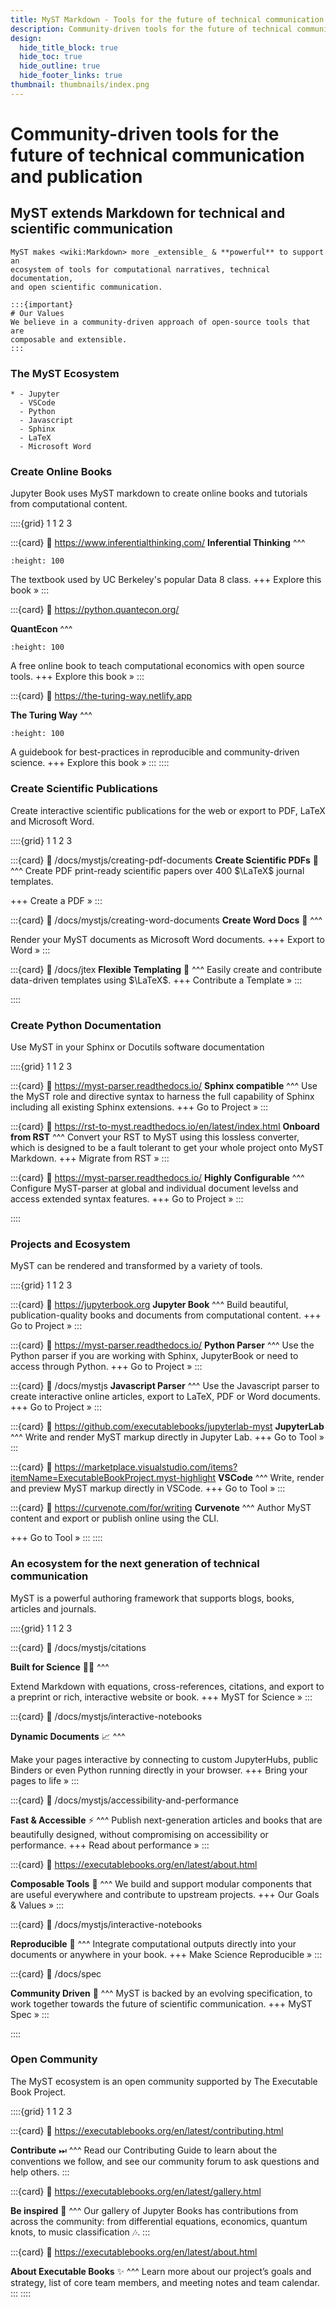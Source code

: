 ```yaml
---
title: MyST Markdown - Tools for the future of technical communication
description: Community-driven tools for the future of technical communication and publication. MyST makes markdown more extensible and powerful to support an ecosystem of tools for computational narratives, technical documentation, and open scientific communication.
design:
  hide_title_block: true
  hide_toc: true
  hide_outline: true
  hide_footer_links: true
thumbnail: thumbnails/index.png
---
```


# Community-driven tools for the future of technical communication and publication

## MyST extends Markdown for technical and scientific communication

```{myst}
MyST makes <wiki:Markdown> more _extensible_ & **powerful** to support an
ecosystem of tools for computational narratives, technical documentation,
and open scientific communication.

:::{important}
# Our Values
We believe in a community-driven approach of open-source tools that are
composable and extensible.
:::
```

### The MyST Ecosystem

```{list-table}
* - Jupyter
  - VSCode
  - Python
  - Javascript
  - Sphinx
  - LaTeX
  - Microsoft Word
```

### Create Online Books

Jupyter Book uses MyST markdown to create online books and tutorials from computational content.

::::{grid} 1 1 2 3

:::{card}
:link: https://www.inferentialthinking.com/
**Inferential Thinking**
^^^

```{image} https://inferentialthinking.com/_static/favicon.png
:height: 100
```

The textbook used by UC Berkeley's popular Data 8 class.
+++
Explore this book »
:::

:::{card}
:link: https://python.quantecon.org/

**QuantEcon**
^^^

```{image} https://python.quantecon.org/_static/qe-logo-large.png
:height: 100
```

A free online book to teach computational economics with open source tools.
+++
Explore this book »
:::

:::{card}
:link: https://the-turing-way.netlify.app

**The Turing Way**
^^^

```{image} https://the-turing-way.netlify.app/_static/logo.jpg
:height: 100
```

A guidebook for best-practices in reproducible and community-driven science.
+++
Explore this book »
:::
::::

### Create Scientific Publications

Create interactive scientific publications for the web or export to PDF, LaTeX and Microsoft Word.

::::{grid} 1 1 2 3

:::{card}
:link: /docs/mystjs/creating-pdf-documents
**Create Scientific PDFs** 📄
^^^
Create PDF print-ready scientific papers over 400 $\LaTeX$ journal templates.

+++
Create a PDF »
:::

:::{card}
:link: /docs/mystjs/creating-word-documents
**Create Word Docs** 📃
^^^

Render your MyST documents as Microsoft Word documents.
+++
Export to Word »
:::

:::{card}
:link: /docs/jtex
**Flexible Templating** 🧱
^^^
Easily create and contribute data-driven templates using $\LaTeX$.
+++
Contribute a Template »
:::

::::

### Create Python Documentation

Use MyST in your Sphinx or Docutils software documentation

::::{grid} 1 1 2 3

:::{card}
:link: https://myst-parser.readthedocs.io/
**Sphinx compatible**
^^^
Use the MyST role and directive syntax to harness the full capability of Sphinx including all existing Sphinx extensions.
+++
Go to Project »
:::

:::{card}
:link: https://rst-to-myst.readthedocs.io/en/latest/index.html
**Onboard from RST**
^^^
Convert your RST to MyST using this lossless converter, which is designed to be a fault tolerant to get your whole project onto MyST Markdown.
+++
Migrate from RST »
:::

:::{card}
:link: https://myst-parser.readthedocs.io/
**Highly Configurable**
^^^
Configure MyST-parser at global and individual document levelss and access extended syntax features.
+++
Go to Project »
:::

::::

### Projects and Ecosystem

MyST can be rendered and transformed by a variety of tools.

::::{grid} 1 1 2 3

:::{card}
:link: https://jupyterbook.org
**Jupyter Book**
^^^
Build beautiful, publication-quality books and documents from computational content.
+++
Go to Project »
:::

:::{card}
:link: https://myst-parser.readthedocs.io/
**Python Parser**
^^^
Use the Python parser if you are working with Sphinx, JupyterBook or need to access through Python.
+++
Go to Project »
:::

:::{card}
:link: /docs/mystjs
**Javascript Parser**
^^^
Use the Javascript parser to create interactive online articles, export to LaTeX, PDF or Word documents.
+++
Go to Project »
:::

:::{card}
:link: https://github.com/executablebooks/jupyterlab-myst
**JupyterLab**
^^^
Write and render MyST markup directly in Jupyter Lab.
+++
Go to Tool »
:::

:::{card}
:link: https://marketplace.visualstudio.com/items?itemName=ExecutableBookProject.myst-highlight
**VSCode**
^^^
Write, render and preview MyST markup directly in VSCode.
+++
Go to Tool »
:::

:::{card}
:link: https://curvenote.com/for/writing
**Curvenote**
^^^
Author MyST content and export or publish online using the CLI.

+++
Go to Tool »
:::
::::

### An ecosystem for the next generation of technical communication

MyST is a powerful authoring framework that supports blogs, books, articles and journals.

::::{grid} 1 1 2 3

:::{card}
:link: /docs/mystjs/citations

**Built for Science** 👩‍🔬
^^^

Extend Markdown with equations, cross-references, citations, and export to a preprint or rich, interactive website or book.
+++
MyST for Science »
:::

:::{card}
:link: /docs/mystjs/interactive-notebooks

**Dynamic Documents** 📈
^^^

Make your pages interactive by connecting to custom JupyterHubs, public Binders or even Python running directly in your browser.
+++
Bring your pages to life »
:::

:::{card}
:link: /docs/mystjs/accessibility-and-performance

**Fast & Accessible** ⚡️
^^^
Publish next-generation articles and books that are beautifully designed, without compromising on accessibility or performance.
+++
Read about performance »
:::

:::{card}
:link: https://executablebooks.org/en/latest/about.html

**Composable Tools** 🧱
^^^
We build and support modular components that are useful everywhere and contribute to upstream projects.
+++
Our Goals & Values »
:::

:::{card}
:link: /docs/mystjs/interactive-notebooks

**Reproducible** 💎
^^^
Integrate computational outputs directly into your documents or anywhere in your book.
+++
Make Science Reproducible »
:::

:::{card}
:link: /docs/spec

**Community Driven** 🤝
^^^
MyST is backed by an evolving specification, to work together towards the future of scientific communication.
+++
MyST Spec »
:::

::::

### Open Community

The MyST ecosystem is an open community supported by The Executable Book Project.

::::{grid} 1 1 2 3

:::{card}
:link: https://executablebooks.org/en/latest/contributing.html

**Contribute** ⏭
^^^
Read our Contributing Guide to learn about the conventions we follow, and see our community forum to ask questions and help others.
:::

:::{card}
:link: https://executablebooks.org/en/latest/gallery.html

**Be inspired** 🚀
^^^
Our gallery of Jupyter Books has contributions from across the community: from differential equations, economics, quantum knots, to music classification 🎶.
:::

:::{card}
:link: https://executablebooks.org/en/latest/about.html

**About Executable Books** ✨
^^^
Learn more about our project’s goals and strategy, list of core team members, and meeting notes and team calendar.
:::
::::
